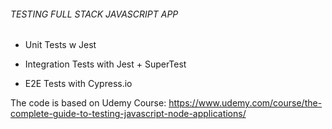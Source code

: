 ###### TESTING FULL STACK JAVASCRIPT APP

- Unit Tests w Jest

- Integration Tests with Jest + SuperTest

- E2E Tests with Cypress.io

The code is based on Udemy Course: https://www.udemy.com/course/the-complete-guide-to-testing-javascript-node-applications/
